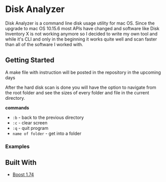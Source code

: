 # Disk Analyzer

Disk Analyzer is a command line disk usage utility for mac OS.
Since the upgrade to mac OS 10.15.6 most APIs have changed and software like Disk Inventory X is not working anymore 
so I decided to write my own tool and while it's CLI and only in the beginning it works quite well and scan faster than all of the software I worked with.



## Getting Started
A make file with instruction will be posted in the repository in the upcoming days

After the hard disk scan is done you will have the option to navigate from the root folder and see the sizes of every folder and file in the current directory.
 
**commands**
* `:b` - back to the previous directory
* `:c` - clear screen
* `:q` - quit program
* `name of folder` - get into a folder


### Examples



## Built With

* [Boost 1.74](https://www.boost.org/users/history/version_1_74_0.html) 


